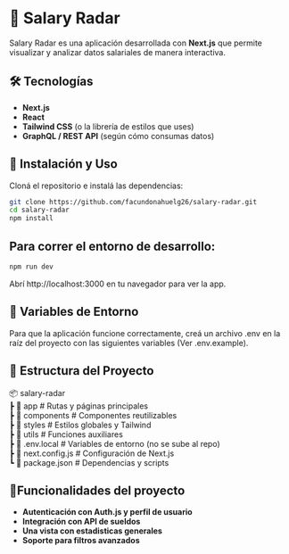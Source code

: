 # 🚀 Salary Radar

Salary Radar es una aplicación desarrollada con **Next.js** que permite visualizar y analizar datos salariales de manera interactiva.

## 🛠 Tecnologías

- **Next.js**
- **React**
- **Tailwind CSS** (o la librería de estilos que uses)
- **GraphQL / REST API** (según cómo consumas datos)

## 🚀 Instalación y Uso

Cloná el repositorio e instalá las dependencias:

```bash
git clone https://github.com/facundonahuelg26/salary-radar.git
cd salary-radar
npm install
```

## Para correr el entorno de desarrollo:

```bash
npm run dev
```

Abrí http://localhost:3000 en tu navegador para ver la app.

## 🔑 Variables de Entorno

Para que la aplicación funcione correctamente, creá un archivo .env en la raíz del proyecto con las siguientes variables (Ver .env.example).

## 📂 Estructura del Proyecto

📦 salary-radar  
 ┣ 📂 app # Rutas y páginas principales  
 ┣ 📂 components # Componentes reutilizables  
 ┣ 📂 styles # Estilos globales y Tailwind  
 ┣ 📂 utils # Funciones auxiliares  
 ┣ 📜 .env.local # Variables de entorno (no se sube al repo)  
 ┣ 📜 next.config.js # Configuración de Next.js  
 ┗ 📜 package.json # Dependencias y scripts

## 📌Funcionalidades del proyecto

- **Autenticación con Auth.js y perfil de usuario**
- **Integración con API de sueldos**
- **Una vista con estadisticas generales**
- **Soporte para filtros avanzados**
